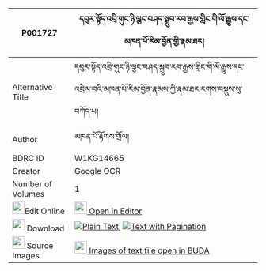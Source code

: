 |P001727|དབུར་སྟོད་འབྲི་གུང་ཉི་ལྕང་བཤད་སྒྲུབ་རབ་རྒྱས་གླིང་གི་ལོ་རྒྱུས་དང་མཁན་པོ་རིམ་བྱོན་གྱི་རྣམ་ཐར། 
| --- | --- 
|Alternative Title |དབུར་སྟོད་འབྲི་གུང་ཉི་ལྕང་བཤད་སྒྲུབ་རབ་རྒྱས་གླིང་གི་ལོ་རྒྱུས་དང་འབྲེལ་བའི་མཁན་པོ་རིམ་བྱོན་རྣམས་ཀྱི་རྣམ་ཐར་རགས་བསྡུས་སུ་བཀོད་པ།
|Author| མཁན་པོ་རྟོགས་གྲོལ།
|BDRC ID | W1KG14665
|Creator | Google OCR
|Number of Volumes| 1
|<img width="25" src="https://img.icons8.com/color/25/000000/edit-property.png">Edit Online| [<img width="25" src="https://avatars.githubusercontent.com/u/45091458?s=200&v=4"> Open in Editor](http://editor.openpecha.org/P001727)
|<img width="25" src="https://img.icons8.com/fluent/48/000000/download-2.png"/>  Download | [![](https://img.icons8.com/color/20/000000/txt.png)Plain Text](https://github.com/Openpecha/P001727/releases/download/v1/urto_drigung_nyi_chang_shedrub_plain_P001727.zip), [![](https://img.icons8.com/color/20/000000/txt.png)Text with Pagination](https://github.com/Openpecha/P001727/releases/download/v1/urto_drigung_nyi_chang_shedrub_pages_P001727.zip)
|<img width="25" src="https://img.icons8.com/plasticine/100/000000/pictures-folder.png"/>  Source Images | [<img width="25" src="https://library.bdrc.io/icons/BUDA-small.svg"> Images of text file open in BUDA](https://library.bdrc.io/show/bdr:W1KG14665)